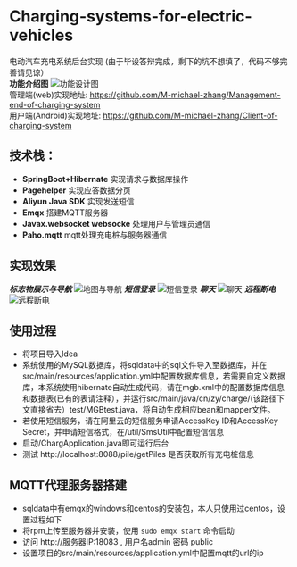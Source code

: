 # Charging-systems-for-electric-vehicles
电动汽车充电系统后台实现  (由于毕设答辩完成，剩下的坑不想填了，代码不够完善请见谅）  
**功能介绍图**
![功能设计图](https://raw.githubusercontent.com/M-michael-zhang/Uav-charging-pile-system/master/show/function.png)  
管理端(web)实现地址: https://github.com/M-michael-zhang/Management-end-of-charging-system  
用户端(Android)实现地址:  https://github.com/M-michael-zhang/Client-of-charging-system

## 技术栈：
* **SpringBoot+Hibernate** 实现请求与数据库操作
* **Pagehelper**  实现应答数据分页
* **Aliyun Java SDK** 实现发送短信
* **Emqx** 搭建MQTT服务器
* **Javax.websocket websocke** 处理用户与管理员通信
* **Paho.mqtt** mqtt处理充电桩与服务器通信

## 实现效果
***标志物展示与导航***
![地图与导航](https://raw.githubusercontent.com/M-michael-zhang/Uav-charging-pile-system/master/show/map.gif)
***短信登录***
![短信登录](https://raw.githubusercontent.com/M-michael-zhang/Uav-charging-pile-system/master/show/sms_login.gif)
***聊天***
![聊天](https://raw.githubusercontent.com/M-michael-zhang/Uav-charging-pile-system/master/show/chat.gif)
***远程断电***
![远程断电](https://raw.githubusercontent.com/M-michael-zhang/Uav-charging-pile-system/master/show/remotePowerOff.gif)

## 使用过程
* 将项目导入Idea
* 系统使用的MySQL数据库，将sqldata中的sql文件导入至数据库，并在src/main/resources/application.yml中配置数据库信息，若需要自定义数据库，本系统使用hibernate自动生成代码，请在mgb.xml中的配置数据库信息和数据表(已有的表请注释），并运行src/main/java/cn/zy/charge/(该路径下文直接省去）test/MGBtest.java，将自动生成相应bean和mapper文件。
* 若使用短信服务，请在阿里云的短信服务申请AccessKey ID和AccessKey Secret，并申请短信格式，在/util/SmsUtil中配置短信信息
* 启动/ChargApplication.java即可运行后台
* 测试 http://localhost:8088/pile/getPiles 是否获取所有充电桩信息
## MQTT代理服务器搭建
* sqldata中有emqx的windows和centos的安装包，本人只使用过centos，设置过程如下
* 将rpm上传至服务器并安装，使用 ```sudo emqx start``` 命令启动
* 访问 http://服务器IP:18083  , 用户名admin 密码 public 
* 设置项目的src/main/resources/application.yml中配置mqtt的url的ip
